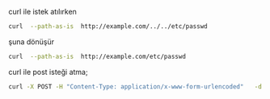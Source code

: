 curl ile istek atılırken
```bash  
curl  --path-as-is  http://example.com/../../etc/passwd
```
şuna dönüşür
```bash  
curl  --path-as-is  http://example.com/etc/passwd
```
curl ile post isteği atma;
```bash
curl -X POST -H "Content-Type: application/x-www-form-urlencoded"   -d "<?php get ?>" https://api.example.com/upload
```
